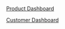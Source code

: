 [Product Dashboard](https://qtracehelp.github.io/Help/products-dashboard)


[Customer Dashboard](https://qtracehelp.github.io/Help/customers-add)